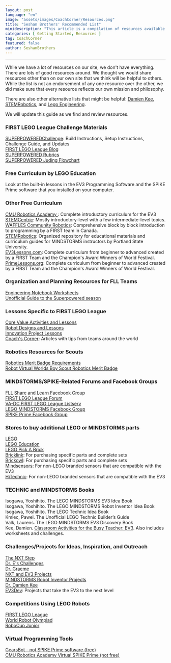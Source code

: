 ```yaml
---
layout: post
language: "en"
image: "assets/images/CoachCorner/Resources.png"
title: "Seshan Brothers' Recommended List"
minidescription: "This article is a compilation of resources available to MINDSTORMS users whether you are participating in a competition, building for fun or teaching robotics at a school."
categories: [ Getting Started, Resources ]
tag: CoachCorner
featured: false
author: SeshanBrothers
---
```

---
While we have a lot of resources on our site, we don't have everything. There are lots of good resources around. We thought we would share resources other than on our own site that we think will be helpful to others. While the list is not an endorsement of any one resource over the other, we did make sure that every resource reflects our own mission and philosophy.

There are also other alternative lists that might be helpful: <a href="http://www.damienkee.com/lego-mindstorms-resources/">Damien Kee</a>, <a href="http://stemrobotics.cs.pdx.edu/node/2837"> STEMRobotics</a>, and <a href="http://www.legoengineering.com/online-training-courses/">Lego Engineering</a>.

We will update this guide as we find and review resources.

### FIRST LEGO League Challenge Materials
<a href="http://www.firstlegoleague.org/challenge#block-block-19">SUPERPOWEREDChallenge</a>: Build Instructions, Setup Instructions, Challenge Guide, and Updates<br>
<a href="https://fllblog.wordpress.com">FIRST LEGO League Blog</a><br>
<a href="http://www.firstlegoleague.org/sites/default/files/into-orbit/first-lego-league-rubrics.pdf">SUPERPOWERED Rubrics</a><br>
<a href="http://www.firstlegoleague.org/sites/default/files/into-orbit/first-lego-league-rubrics.pdf">SUPERPOWERED Juding Flowchart</a><br>

### Free Curriculum by LEGO Education
Look at the built-in lessons in the EV3 Programming Software and the SPIKE Prime software that you installed on your computer.

### Other Free Curriculum
<a href="http://www.education.rec.ri.cmu.edu/content/lego/ev3/">CMU Robotics Academy </a>: Complete introductory curriculum for the EV3<br>
<a href="http://www.stemcentric.com/ev3-tutorial">STEMCentric</a>: Mostly introductory-level with a few intermediate-level topics.<br>
<a href="http://www.wafflesrobotics.com/fll/fll-resources/">WAFFLES Community Robotics</a>: Comprehensive block by block introduction to programming by a FIRST team in Canada. <br>
<a href="http://stemrobotics.cs.pdx.edu/node/2643">STEMRobotics</a>: Organized repository for educational materials and curriculum guides for MINDSTORMS instructors by Portland State University.<br>
<a href="http://www.ev3lessons.com">EV3Lessons.com</a>: Complete curriculum from beginner to advanced created by a FIRST Team and the Champion's Award Winners of World Festival. <br>
<a href="http://www.primelessons.org">PrimeLessons.org</a>: Complete curriculum from beginner to advanced created by a FIRST Team and the Champion's Award Winners of World Festival. <br>

### Organization and Planning Resources for FLL Teams
<a href="https://flltutorials.com/en/Worksheets.html">Engineering Notebook Worksheets</a><br>
<a href="https://flltutorials.com/en/Worksheets.html">Unofficial Guide to the Superpowered season</a><br>

### Lessons Specific to FIRST LEGO League
<a href="http://flltutorials.com/CoreValues.html">Core Value Activities and Lessons</a><br>
<a href="https://flltutorials.com/en/RobotGame.html">Robot Designs and Lessons</a><br>
<a href="https://flltutorials.com/en/Project.html">Innovation Project Lessons</a><br>
<a href="http://flltutorials.com/CoachCorner.html">Coach's Corner</a>: Articles with tips from teams around the world<br>

### Robotics Resources for Scouts
<a href="http://www.scouting.org/filestore/Merit_Badge_ReqandRes/Robotics.pdf">Robotics Merit Badge Requirements</a><br>
<a href="http://cs2n.org/activities/courses/robot-virtual-worlds-boy-scout-robotics-merit-badge">Robot Virtual Worlds Boy Scout Robotics Merit Badge</a><br>

### MINDSTORMS/SPIKE-Related Forums and Facebook Groups
<a href="https://www.facebook.com/groups/FLLShareandLearn/">FLL Share and Learn Facebook Group</a><br>
<a href="http://forums.usfirst.org/forumdisplay.php?24-FIRST-LEGO-League">FIRST LEGO League Forum</a><br>
<a href="https://listserv.jmu.edu/cgi-bin/wa?A0=VADCFLL-L">VA-DC FIRST LEGO League Listserv</a><br>
<a href="https://www.facebook.com/groups/legomindstorms/">LEGO MINDSTORMS Facebook Group</a><br>
<a href="https://www.facebook.com/groups/792689664442601">SPIKE Prime Facebook Group</a><br>


### Stores to buy additional LEGO or MINDSTORMS parts
<a href="http://www.lego.com">LEGO</a><br>
<a href="http://www.legoeducation.com">LEGO Education</a><br>
<a href="https://shop.lego.com/en-US/Pick-a-Brick">LEGO Pick A Brick</a><br>
<a href="http://www.Bricklink.com">Bricklink</a>: For purchasing specific parts and complete sets<br>
<a href="http://www.Brickowl.com">Brickowl</a>: For purchasing specific parts and complete sets<br>
<a href="http://www.mindsensors.com">Mindsensors</a>: For non-LEGO branded sensors that are compatible with the EV3<br>
<a href="https://www.hitechnic.com">HiTechnic</a>: For non-LEGO branded sensors that are compatible with the EV3<br>

### TECHNIC and MINDSTORMS Books
Isogawa, Yoshihito. The LEGO MINDSTORMS EV3 Idea Book<br>
Isogawa, Yoshihito. The LEGO MINDSTORMS Robot Inventor Idea Book<br>
Isogawa, Yoshihito. The LEGO Technic Idea Book<br>
Kmiec, Pawel. The Unofficial LEGO Technic Builder’s Guide<br>
Valk, Laurens. The LEGO MINDSTORMS EV3 Discovery Book<br>
Kee, Damien. <a href="http://www.damienkee.com/classroom-activities-ev3/">Classroom Activities for the Busy Teacher: EV3</a>. Also includes worksheets and challenges.<br>

### Challenges/Projects for Ideas, Inspiration, and Outreach
<a href="http://theNXTstep.com">The NXT Step</a><br>
<a href="https://mindstorms.dreschallenges.com/">Dr. E's Challenges</a><br>
<a href="http://www.drgraeme.org/EV3/EV3.html">Dr. Graeme</a><br>
<a href="http://www.nxtprograms.com">NXT and EV3 Projects</a><br>
<a href="http://www.onekitprojects.com">MINDSTORMS Robot Inventor Projects</a><br>
<a href="http://www.damienkee.com/">Dr. Damien Kee</a><br>
<a href="http://www.ev3dev.org/">EV3Dev</a>: Projects that take the EV3 to the next level<br>

### Competitions Using LEGO Robots
<a href="http://www.firstlegolegue.org">FIRST LEGO League</a><br>
<a href="http://www.wroboto.org">World Robot Olympiad</a><br>
<a href="https://junior.robocup.org/">RoboCup Junior</a><br>

### Virtual Programming Tools
<a href="https://gears.aposteriori.com.sg/">GearsBot - not SPIKE Prime software (free)</a><br>
<a href="https://www.cmu.edu/roboticsacademy/roboticscurriculum/index.html">CMU Robotics Academy Virtual SPIKE Prime (not free)</a><br>
